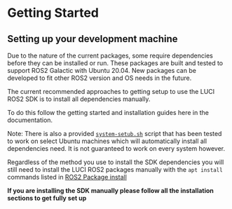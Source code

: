 # Getting Started

## Setting up your development machine

Due to the nature of the current packages, some require dependencies before they can be installed or run. These packages are built and tested to support ROS2 Galactic with Ubuntu 20.04. New packages can be developed to fit other ROS2 version and OS needs in the future.

The current recommended approaches to getting setup to use the LUCI ROS2 SDK is to install all dependencies manually.

To do this follow the getting started and installation guides here in the documentation.

Note: There is also a provided [`system-setub.sh`](https://github.com/lucimobility/luci-ros2-sdk/blob/main/system-setup.sh) script that has been tested to work on select Ubuntu machines which will automatically install all dependencies need. It is not guaranteed to work on every system however.

Regardless of the method you use to install the SDK dependencies you will still need to install the LUCI ROS2 packages manually with the `apt install` commands listed in [ROS2 Package install](../2_Installation/4_luci-ros2-sdk-install.md)

**If you are installing the SDK manually please follow all the installation sections to get fully set up**
